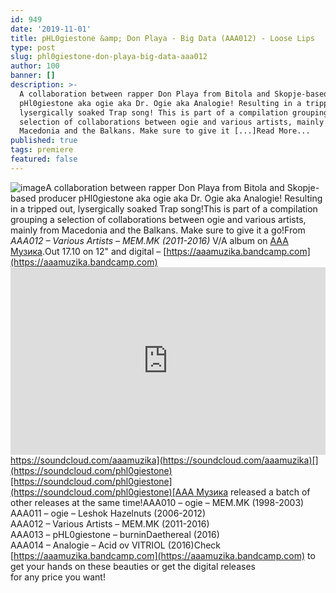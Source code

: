 ```yaml
---
id: 949
date: '2019-11-01'
title: pHL0giestone &amp; Don Playa - Big Data (AAA012) - Loose Lips
type: post
slug: phl0giestone-don-playa-big-data-aaa012
author: 100
banner: []
description: >-
  A collaboration between rapper Don Playa from Bitola and Skopje-based producer
  pHl0giestone aka ogie aka Dr. Ogie aka Analogie! Resulting in a tripped out,
  lysergically soaked Trap song! This is part of a compilation grouping a
  selection of collaborations between ogie and various artists, mainly from
  Macedonia and the Balkans. Make sure to give it [...]Read More...
published: true
tags: premiere
featured: false
---
```

![image](../undefined)A collaboration between rapper Don Playa from Bitola and Skopje-based producer pHl0giestone aka ogie aka Dr. Ogie aka Analogie! Resulting in a tripped out, lysergically soaked Trap song!This is part of a compilation grouping a selection of collaborations between ogie and various artists, mainly from Macedonia and the Balkans. Make sure to give it a go!From _AAA012 – Various Artists – MEM.MK (2011-2016)_ V/A album on [AAA Музика](https://aaamuzika.bandcamp.com).Out 17.10 on 12" and digital – [](https://aaamuzika.bandcamp.com/)[https://aaamuzika.bandcamp.com](https://aaamuzika.bandcamp.com)<iframe width='100%' height='300' scrolling='no' frameborder='no' allow='autoplay' src='https://w.soundcloud.com/player/?url=https%3A//api.soundcloud.com/tracks/697129437&color=%23ff5500&auto_play=false&hide_related=false&show_comments=true&show_user=true&show_reposts=false&show_teaser=true'></iframe>[](https://soundcloud.com/aaamuzika)[https://soundcloud.com/aaamuzika](https://soundcloud.com/aaamuzika)[](https://soundcloud.com/phl0giestone)[https://soundcloud.com/phl0giestone](https://soundcloud.com/phl0giestone)[AAA Музика](https://aaamuzika.bandcamp.com) released a batch of other releases at the same time!AAA010 – ogie – MEM.MK (1998-2003)  
AAA011 – ogie – Leshok Hazelnuts (2006-2012)  
AAA012 – Various Artists – MEM.MK (2011-2016)  
AAA013 – pHL0giestone – burninDaethereal (2016)  
AAA014 – Analogie – Acid ov VITRIOL (2016)Check [](https://aaamuzika.bandcamp.com/)[https://aaamuzika.bandcamp.com](https://aaamuzika.bandcamp.com) to get your hands on these beauties or get the digital releases  
for any price you want!